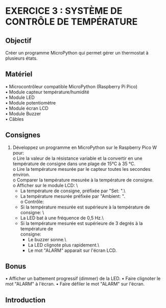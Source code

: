 # EXERCICE 3 : SYSTÈME DE CONTRÔLE DE TEMPÉRATURE 
## Objectif
Créer un programme MicroPython qui permet gérer un thermostat à plusieurs états.
## Matériel
• Microcontrôleur compatible MicroPython (Raspberry Pi Pico)\
• Module capteur température/humidité\
• Module LED\
• Module potentiomètre\
• Module écran LCD\
• Module Buzzer\
• Câbles
## Consignes
1. Développez un programme en MicroPython sur le Raspberry Pico W pour: \
  o Lire la valeur de la résistance variable et la convertir en une température de consigne
    dans une plage de 15°C à 35 °C.\
  o Lire la température mesurée par le capteur toutes les secondes environ.\
  o Comparer la température mesurée à la température de consigne.\
  o Afficher sur le module LCD: \
      - La température de consigne, préfixée par "Set: ".\
      - La température mesurée préfixée par "Ambient: ".\
  o Contrôle:
      - Si la température mesurée est supérieure à la température de consigne: \
      - La LED bat à une fréquence de 0,5 Hz.\
      - Si la température mesurée est supérieure de 3 degrés à la température de \
        consigne: 
          - Le buzzer sonne.\
          - La LED clignote plus rapidement.\
          - Le mot "ALARM" apparait sur l'écran LCD.
## Bonus
• Afficher un battement progressif (dimmer) de la LED.
• Faire clignoter le mot "ALARM" à l'écran.
• Faire défiler le mot "ALARM" sur l'écran.
## Introduction
